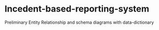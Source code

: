 # Incedent-based-reporting-system
Preliminary Entity Relationship and schema diagrams with data-dictionary
